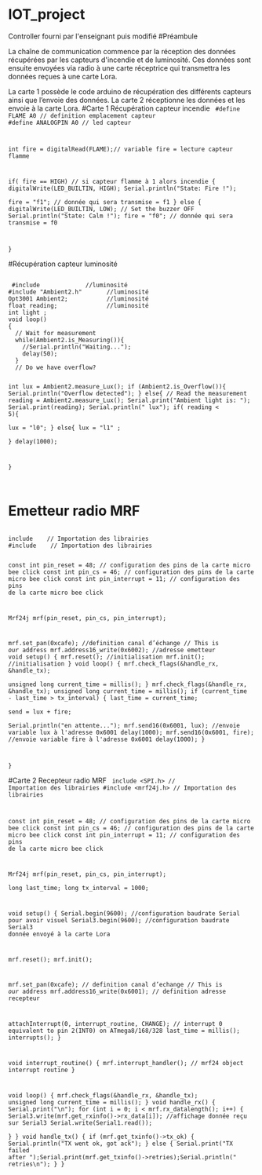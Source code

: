 # IOT_project
Controller fourni par l'enseignant puis modifié
#Préambule 

La chaîne de communication commence par la réception des données récupérées par les capteurs d'incendie et de luminosité. Ces données sont ensuite envoyées via radio à une carte réceptrice qui transmettra les données reçues à une carte Lora.

La carte 1 possède le code arduino de récupération des différents capteurs ainsi que l’envoie des données. La carte 2 réceptionne les données et les envoie à la carte Lora.
#Carte 1
Récupération capteur incendie
<code>
#define FLAME A0 // definition emplacement capteur
#define ANALOGPIN A0    //  led capteur


int fire = digitalRead(FLAME);// variable fire = lecture capteur flamme


  if( fire == HIGH)  // si capteur flamme à 1 alors incendie
  {
    digitalWrite(LED_BUILTIN, HIGH);
    Serial.println("State: Fire !");   
    fire = "f1";     // donnée qui sera transmise = f1
  }
  else
  {
    digitalWrite(LED_BUILTIN, LOW);  // Set the buzzer OFF
    Serial.println("State: Calm !");
    fire = "f0";    // donnée qui sera transmise = f0
   
  }
</code>
 
 
#Récupération capteur luminosité

<code>
 #include <Wire.h>            //luminosité
#include "Ambient2.h"       //luminosité
Opt3001 Ambient2;           //luminosité
float reading;              //luminosité
int light ;
void loop()
{
  // Wait for measurement
  while(Ambient2.is_Measuring()){
    //Serial.println("Waiting...");
    delay(50);
  }
  // Do we have overflow?


  int lux = Ambient2.measure_Lux();
  if (Ambient2.is_Overflow()){
     Serial.println("Overflow detected");
  }
  else{
     // Read the measurement
     reading = Ambient2.measure_Lux();
     Serial.print("Ambient light is: ");
     Serial.print(reading);
     Serial.println(" lux");
     if( reading < 5){        
        lux = "l0";
     }
     else{
       lux = "l1" ;      
     }
     delay(1000);
     
  }

</code>

 
 
# Emetteur radio MRF

<code>
include <SPI.h>   // Importation des librairies
#include <mrf24j.h>   // Importation des librairies
 
const int pin_reset = 48;   // configuration des pins de la carte micro bee click
const int pin_cs = 46; // configuration des pins de la carte micro bee click
const int pin_interrupt = 11; // configuration des pins de la carte micro bee click
 
Mrf24j mrf(pin_reset, pin_cs, pin_interrupt);      
 
  mrf.set_pan(0xcafe);   //definition canal d’échange
  // This is _our_ address
  mrf.address16_write(0x6002);  //adresse emetteur
void setup() {
  mrf.reset();   //initialisation
  mrf.init();   //initialisation
}
void loop() {
    mrf.check_flags(&handle_rx, &handle_tx);   
    unsigned long current_time = millis();
}
  mrf.check_flags(&handle_rx, &handle_tx);
    unsigned long current_time = millis();
    if (current_time - last_time > tx_interval) {
        last_time = current_time;    
        send = lux + fire;  
        Serial.println("en attente...");
        mrf.send16(0x6001, lux); //envoie variable lux à l'adresse 0x6001
        delay(1000);
        mrf.send16(0x6001, fire); //envoie variable fire à l'adresse 0x6001
        delay(1000);
    }
 
}
</code>
 
 
#Carte 2
Recepteur radio MRF
<code>
include <SPI.h>   // Importation des librairies
#include <mrf24j.h>   // Importation des librairies
 
const int pin_reset = 48;   // configuration des pins de la carte micro bee click
const int pin_cs = 46; // configuration des pins de la carte micro bee click
const int pin_interrupt = 11; // configuration des pins de la carte micro bee click
 
Mrf24j mrf(pin_reset, pin_cs, pin_interrupt);      
long last_time;
long tx_interval = 1000;
 
void setup() {
  Serial.begin(9600);   //configuration baudrate Serial pour avoir visuel
  Serial3.begin(9600);   //configuration baudrate Serial3 donnée envoyé à la carte Lora
 
  mrf.reset();
  mrf.init();
 
  mrf.set_pan(0xcafe);   // definition canal d’echange
  // This is _our_ address
  mrf.address16_write(0x6001); // definition adresse recepteur
 
  attachInterrupt(0, interrupt_routine, CHANGE); // interrupt 0 equivalent to pin 2(INT0) on ATmega8/168/328
  last_time = millis();
  interrupts();
}
 
void interrupt_routine() {
    mrf.interrupt_handler(); // mrf24 object interrupt routine
}
 
void loop() {
    mrf.check_flags(&handle_rx, &handle_tx);
    unsigned long current_time = millis();
}
 void handle_rx() {
    Serial.print("\n");
    for (int i = 0; i < mrf.rx_datalength(); i++) {
        Serial3.write(mrf.get_rxinfo()->rx_data[i]); //affichage donnée reçu sur Serial3
        Serial.write(Serial1.read());  
    }
}
 void handle_tx() {
    if (mrf.get_txinfo()->tx_ok) {
        Serial.println("TX went ok, got ack");
    } else {
        Serial.print("TX failed after ");Serial.print(mrf.get_txinfo()->retries);Serial.println(" retries\n");
    }
}
 
</code> 
 
 
 
 
 
 
 
 

